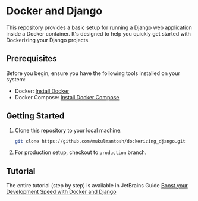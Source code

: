 # Docker and Django



This repository provides a basic setup for running a Django web application inside a Docker container. It's designed to help you quickly get started with Dockerizing your Django projects.

## Prerequisites

Before you begin, ensure you have the following tools installed on your system:

- Docker: [Install Docker](https://docs.docker.com/get-docker/)
- Docker Compose: [Install Docker Compose](https://docs.docker.com/compose/install/)

## Getting Started

1. Clone this repository to your local machine:

   ```bash
   git clone https://github.com/mukulmantosh/dockerizing_django.git

2. For production setup, checkout to `production` branch.

## Tutorial

The entire tutorial (step by step) is available in JetBrains Guide [Boost your Development Speed with Docker and Django](https://www.jetbrains.com/guide/django/tutorials/django-docker/)
